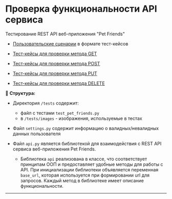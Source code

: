 # Проверка функциональности API сервиса
Тестирование REST API веб-приложения "Pet Friends"

* [Пользовательские сценарии](https://github.com/Elena-Belova/Autotesting-REST-API-PetFriends/blob/842bddaff50bcdb5099a86049d9fa711b2071186/API%20PetF%20UseC.pdf) в формате тест-кейсов

* [Тест-кейсы для проверки метода GET](https://github.com/Elena-Belova/Autotesting-REST-API-PetFriends/blob/842bddaff50bcdb5099a86049d9fa711b2071186/API%20PetF%20GET.pdf)

* [Тест-кейсы для проверки метода POST](https://github.com/Elena-Belova/Autotesting-REST-API-PetFriends/blob/842bddaff50bcdb5099a86049d9fa711b2071186/API%20PetF%20POST.pdf)

* [Тест-кейсы для проверки метода PUT](https://github.com/Elena-Belova/Autotesting-REST-API-PetFriends/blob/842bddaff50bcdb5099a86049d9fa711b2071186/API%20PetF%20PUT.pdf)

* [Тест-кейсы для проверки метода DELETE](https://github.com/Elena-Belova/Autotesting-REST-API-PetFriends/blob/842bddaff50bcdb5099a86049d9fa711b2071186/API%20PetF%20DELETE.pdf)

:large_blue_diamond: **Структура:**

* Директория `/tests` содержит:
  * файл с тестами `test_pet_friends.py`
  * в `/tests/images` - изображения, используемые в тестах

* Файл `settings.py` содержит информацию о валидных/невалидных данных пользователя
  
* Файл `api.py` является библиотекой для взаимодействия с REST API сервиса веб-приложения Pet Friends.
  * Библиотека `api` реализована в классе, что соответствует принципам ООП и предоставляет удобные методы для работы с API.
При инициализации библиотеки объявляется переменная `base_url`, которая используется при формировании url для запросов.
Каждый метод в библиотеке имеет описание функциональности.
---


